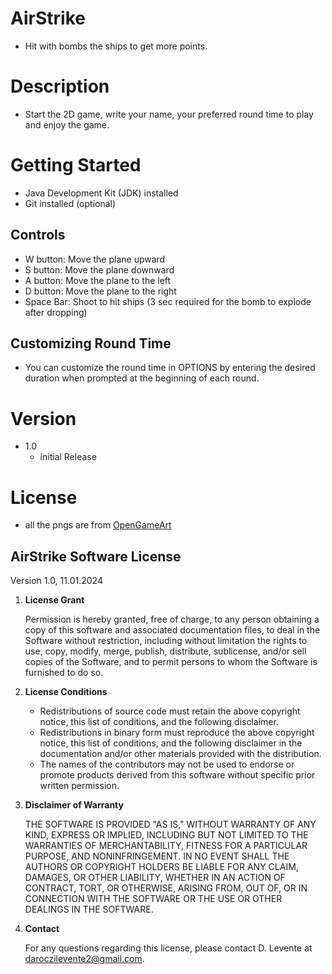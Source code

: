 # AirStrike

- Hit with bombs the ships to get more points.

# Description

- Start the 2D game, write your name, your preferred round time to play and enjoy the game.

# Getting Started
- Java Development Kit (JDK) installed
- Git installed (optional)

## Controls
- W button: Move the plane upward
- S button: Move the plane downward
- A button: Move the plane to the left
- D button: Move the plane to the right
- Space Bar: Shoot to hit ships (3 sec required for the bomb to explode after dropping)


## Customizing Round Time
- You can customize the round time in OPTIONS by entering the desired duration when prompted at the beginning of each round.


# Version
- 1.0
    - initial Release

# License

- all the pngs are from [OpenGameArt](https://opengameart.org/)
## AirStrike Software License

Version 1.0, 11.01.2024

1. **License Grant**

   Permission is hereby granted, free of charge, to any person obtaining a copy of this software and associated documentation files, to deal in the Software without restriction, including without limitation the rights to use, copy, modify, merge, publish, distribute, sublicense, and/or sell copies of the Software, and to permit persons to whom the Software is furnished to do so.

2. **License Conditions**

   - Redistributions of source code must retain the above copyright notice, this list of conditions, and the following disclaimer.
   - Redistributions in binary form must reproduce the above copyright notice, this list of conditions, and the following disclaimer in the documentation and/or other materials provided with the distribution.
   - The names of the contributors may not be used to endorse or promote products derived from this software without specific prior written permission.

3. **Disclaimer of Warranty**

   THE SOFTWARE IS PROVIDED "AS IS," WITHOUT WARRANTY OF ANY KIND, EXPRESS OR IMPLIED, INCLUDING BUT NOT LIMITED TO THE WARRANTIES OF MERCHANTABILITY, FITNESS FOR A PARTICULAR PURPOSE, AND NONINFRINGEMENT. IN NO EVENT SHALL THE AUTHORS OR COPYRIGHT HOLDERS BE LIABLE FOR ANY CLAIM, DAMAGES, OR OTHER LIABILITY, WHETHER IN AN ACTION OF CONTRACT, TORT, OR OTHERWISE, ARISING FROM, OUT OF, OR IN CONNECTION WITH THE SOFTWARE OR THE USE OR OTHER DEALINGS IN THE SOFTWARE.

4. **Contact**

   For any questions regarding this license, please contact D. Levente at daroczilevente2@gmail.com.
